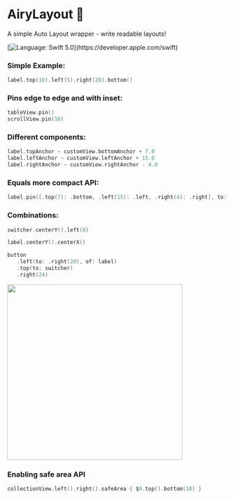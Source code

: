 # AiryLayout 💨
A simple Auto Layout wrapper - write readable layouts!

[![Language: Swift 5.0](https://img.shields.io/badge/Swift-5.0-orange.svg?style=flat")](https://developer.apple.com/swift)

### Simple Example:
```swift
label.top(10).left(5).right(20).bottom()
```

### Pins edge to edge and with inset:
```swift
tableView.pin()
scrollView.pin(10)
```

### Different components:
```swift
label.topAnchor ~ customView.bottomAnchor + 7.0
label.leftAnchor ~ customView.leftAnchor + 15.0
label.rightAnchor ~ customView.rightAnchor - 4.0
```
### Equals more compact API:
```swift
label.pin([.top(7): .bottom, .left(15): .left, .right(4): .right], to: customView)
```

### Combinations:
```swift
switcher.centerY().left(8)

label.centerY().centerX()

button
   .left(to: .right(20), of: label)
   .top(to: switcher)
   .right(24)
```
<p align="left">
  <img src="https://i.imgur.com/X0w6WIS.png" width="400">
</p>

### Enabling safe area API
```swift
collectionView.left().right().safeArea { $0.top().bottom(10) }
```
